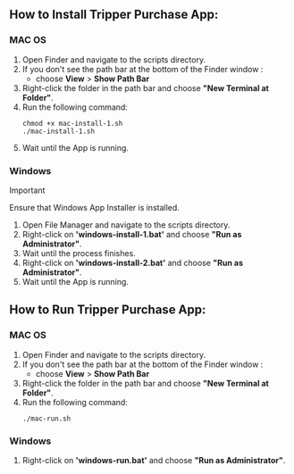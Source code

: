 ## How to Install Tripper Purchase App:
### MAC OS
1. Open Finder and navigate to the scripts directory.
2. If you don't see the path bar at the bottom of the Finder window :
   - choose **View** > **Show Path Bar**
3. Right-click the folder in the path bar and choose **"New Terminal at Folder"**.
4. Run the following command:
   ```
   chmod +x mac-install-1.sh
   ./mac-install-1.sh
   ```
5. Wait until the App is running.

### Windows
> [!IMPORTANT]
> Ensure that Windows App Installer is installed.
1. Open File Manager and navigate to the scripts directory.
2. Right-click on **'windows-install-1.bat'** and choose **"Run as Administrator"**.
3. Wait until the process finishes.
4. Right-click on **'windows-install-2.bat'** and choose **"Run as Administrator"**.
5. Wait until the App is running.


## How to Run Tripper Purchase App:
### MAC OS
1. Open Finder and navigate to the scripts directory.
2. If you don't see the path bar at the bottom of the Finder window :
   - choose **View** > **Show Path Bar**
3. Right-click the folder in the path bar and choose **"New Terminal at Folder"**.
4. Run the following command:
   ```
   ./mac-run.sh
   ```

### Windows
1. Right-click on **'windows-run.bat'** and choose **"Run as Administrator"**.

